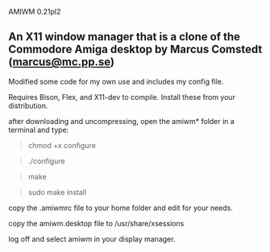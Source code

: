 AMIWM 0.21pl2

An X11 window manager that is a clone of the Commodore Amiga desktop 
by Marcus Comstedt (marcus@mc.pp.se)
---------------------

Modified some code for my own use and includes my config file.

Requires Bison, Flex, and X11-dev to compile. Install these from your distribution. 

after downloading and uncompressing, open the amiwm* folder in a terminal and type:

  >chmod +x configure

  >./configure
  
  >make
  
  >sudo make install
 

copy the .amiwmrc file to your home folder and edit for your needs.

copy the amiwm.desktop file to /usr/share/xsessions

log off and select amiwm in your display manager.
